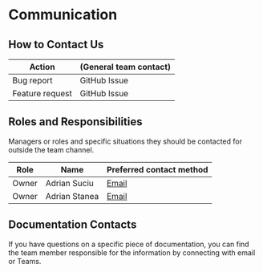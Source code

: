 # Communication

## How to Contact Us

| Action          | (General team contact)         |
| --------------- | ------------------------------ |
| Bug report      | GitHub Issue                   |
| Feature request | GitHub Issue                   |


## Roles and Responsibilities

Managers or roles and specific situations they should be contacted for outside the team channel.


| Role  | Name          | Preferred contact method                 |
| ----- | ------------- | ---------------------------------------- |
| Owner | Adrian Suciu  | [Email](mailto:Adrian.Suciu@analog.com)  |
| Owner | Adrian Stanea | [Email](mailto:Adrian.Stanea@analog.com) |


## Documentation Contacts

If you have questions on a specific piece of documentation, you can find the team
member responsible for the information by connecting with email or Teams.
